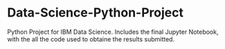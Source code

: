 # Data-Science-Python-Project
Python Project for IBM Data Science. Includes the final Jupyter Notebook, with the all the code used to obtaine the results submitted.
